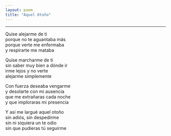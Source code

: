 ```yaml
---
layout: poem
title: "Aquel Otoño"
---
```


-----

Quise alejarme de ti<br>
porque no te aguantaba más<br>
porque verte me enfermaba<br>
y respirarte me mataba<br>

Quise marcharme de ti<br>
sin saber muy bien a dónde ir<br>
irme lejos y no verte<br>
alejarme simplemente

Con fuerza deseaba vengarme<br>
y desolarte con mi ausencia<br>
que me extrañaras cada noche<br>
y que imploraras mi presencia

Y así me largué aquel otoño<br>
sin adiós, sin despedirme<br>
sin ni siquiera un te odio<br>
sin que pudieras tú seguirme
